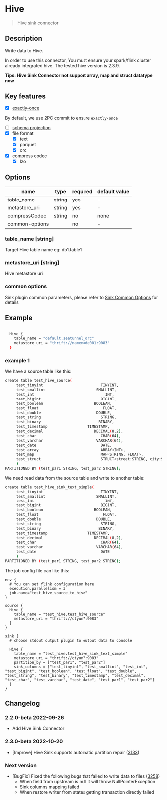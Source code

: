 # Hive

> Hive sink connector

## Description

Write data to Hive.

In order to use this connector, You must ensure your spark/flink cluster already integrated hive. The tested hive version is 2.3.9.

**Tips: Hive Sink Connector not support array, map and struct datatype now**

## Key features

- [x] [exactly-once](../../concept/connector-v2-features.md)

By default, we use 2PC commit to ensure `exactly-once`

- [ ] [schema projection](../../concept/connector-v2-features.md)
- [x] file format
  - [x] text
  - [x] parquet
  - [x] orc
- [x] compress codec
  - [x] lzo

## Options

| name           | type   | required | default value |
|----------------|--------|----------|---------------|
| table_name     | string | yes      | -             |
| metastore_uri  | string | yes      | -             |
| compressCodec  | string | no       | none          |
| common-options |        | no       | -             |
### table_name [string]

Target Hive table name eg: db1.table1

### metastore_uri [string]

Hive metastore uri

### common options

Sink plugin common parameters, please refer to [Sink Common Options](common-options.md) for details

## Example

```bash

  Hive {
    table_name = "default.seatunnel_orc"
    metastore_uri = "thrift://namenode001:9083"
  }

```

### example 1

We have a source table like this:

```bash
create table test_hive_source(
     test_tinyint                          TINYINT,
     test_smallint                       SMALLINT,
     test_int                                INT,
     test_bigint                           BIGINT,
     test_boolean                       BOOLEAN,
     test_float                             FLOAT,
     test_double                         DOUBLE,
     test_string                           STRING,
     test_binary                          BINARY,
     test_timestamp                  TIMESTAMP,
     test_decimal                       DECIMAL(8,2),
     test_char                             CHAR(64),
     test_varchar                        VARCHAR(64),
     test_date                             DATE,
     test_array                            ARRAY<INT>,
     test_map                              MAP<STRING, FLOAT>,
     test_struct                           STRUCT<street:STRING, city:STRING, state:STRING, zip:INT>
     )
PARTITIONED BY (test_par1 STRING, test_par2 STRING);

```

We need read data from the source table and write to another table:

```bash
create table test_hive_sink_text_simple(
     test_tinyint                          TINYINT,
     test_smallint                       SMALLINT,
     test_int                                INT,
     test_bigint                           BIGINT,
     test_boolean                       BOOLEAN,
     test_float                             FLOAT,
     test_double                         DOUBLE,
     test_string                           STRING,
     test_binary                          BINARY,
     test_timestamp                  TIMESTAMP,
     test_decimal                       DECIMAL(8,2),
     test_char                             CHAR(64),
     test_varchar                        VARCHAR(64),
     test_date                             DATE
     )
PARTITIONED BY (test_par1 STRING, test_par2 STRING);

```

The job config file can like this:

```
env {
  # You can set flink configuration here
  execution.parallelism = 3
  job.name="test_hive_source_to_hive"
}

source {
  Hive {
    table_name = "test_hive.test_hive_source"
    metastore_uri = "thrift://ctyun7:9083"
  }
}

sink {
  # choose stdout output plugin to output data to console

  Hive {
    table_name = "test_hive.test_hive_sink_text_simple"
    metastore_uri = "thrift://ctyun7:9083"
    partition_by = ["test_par1", "test_par2"]
    sink_columns = ["test_tinyint", "test_smallint", "test_int", "test_bigint", "test_boolean", "test_float", "test_double", "test_string", "test_binary", "test_timestamp", "test_decimal", "test_char", "test_varchar", "test_date", "test_par1", "test_par2"]
  }
}
```

## Changelog

### 2.2.0-beta 2022-09-26

- Add Hive Sink Connector

### 2.3.0-beta 2022-10-20
- [Improve] Hive Sink supports automatic partition repair ([3133](https://github.com/apache/incubator-seatunnel/pull/3133))

### Next version
- [BugFix] Fixed the following bugs that failed to write data to files ([3258](https://github.com/apache/incubator-seatunnel/pull/3258))
  - When field from upstream is null it will throw NullPointerException
  - Sink columns mapping failed
  - When restore writer from states getting transaction directly failed

